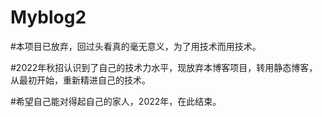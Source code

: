 # Myblog2
#本项目已放弃，回过头看真的毫无意义，为了用技术而用技术。

#2022年秋招认识到了自己的技术力水平，现放弃本博客项目，转用静态博客，从最初开始，重新精进自己的技术。

#希望自己能对得起自己的家人，2022年，在此结束。
